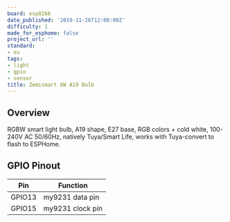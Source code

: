 ```yaml
---
board: esp8266
date_published: '2019-11-26T12:00:00Z'
difficulty: 1
made_for_esphome: false
project_url: ''
standard:
- eu
tags:
- light
- gpio
- sensor
title: Zemismart 6W A19 Bulb
---
```


## Overview

RGBW smart light bulb, A19 shape, E27 base, RGB colors + cold white, 100-240V AC 50/60Hz, natively Tuya/Smart Life, works with Tuya-convert to flash to ESPHome.

## GPIO Pinout

| Pin    | Function         |
| ------ | ---------------- |
| GPIO13 | my9231 data pin  |
| GPIO15 | my9231 clock pin |
